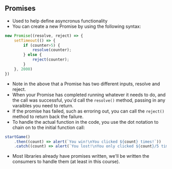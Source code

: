 ## Promises
* Used to help define asyncronus functionality
* You can create a new Promise by using the following syntax:
```js
new Promise((resolve, reject) => {
    setTimeout(() => {
        if (counter>5) {
            resolve(counter);
        } else {
            reject(counter);
        }
    }, 2000)
})
```
* Note in the above that a Promise has two different inputs, resolve and reject.
* When your Promise has completed running whatever it needs to do, and the call was successful, you'd call the `resolve()` method, passing in any varaibles you need to return.
* If the promise has failed, such as erroring out, you can call the `reject()` method to return back the failure.
* To handle the actual function in the code, you use the dot notation to chain on to the initial function call:
```js
startGame()
    .then((count) => alert(`You win!\nYou clicked ${count} times!`))
    .catch((count) => alert(`You lost!\nYou only clicked ${count}/5 times!`));
```
* Most libraries already have promises written, we'll be written the consumers to handle them (at least in this course).